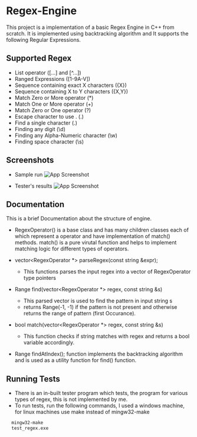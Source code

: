 
# Regex-Engine

This project is a implementation of a basic Regex Engine in C++ from scratch.
It is implemented using backtracking algorithm and It supports the following Regular Expressions.
 


## Supported Regex

- List operator ([...] and [^...])
- Ranged Expressions ([1-9A-V])
- Sequence containing exact X characters ({X})
- Sequence containing X to Y characters ({X,Y})
- Match Zero or More operator (*)
- Match One or More operator (+)
- Match Zero or One operator (?)
- Escape character to use . (\.)
- Find a single character (.)
- Finding any digit (\d)
- Finding any Alpha-Numeric character (\w)
- Finding space character (\s)


## Screenshots

- Sample run
![App Screenshot](https://user-images.githubusercontent.com/62866353/126300891-6fe27e43-fa88-4680-a77c-910e4673cda7.png)

- Tester's results
![App Screenshot](https://user-images.githubusercontent.com/62866353/126296932-0446553c-c4b3-40d6-8d82-e58c18f5b035.png)


  
## Documentation
This is a brief Documentation about the structure of engine.

- RegexOperator() is a base class and has many children classes each of which represent a operator and  have implementation of match() methods. match() is a pure virutal function and helps to implement matching logic for different types of operators.
- vector<RegexOperator *> parseRegex(const string &expr);
    - This functions parses the input regex into a vector of RegexOperator type pointers

- Range find(vector<RegexOperator *> regex, const string &s)
    - This parsed vector is used to find the pattern in input string s
    - returns Range(-1, -1) if the pattern is not present and otherwise returns the range of pattern (first Occurance).
- bool match(vector<RegexOperator *> regex, const string &s)
    - This function checks if string matches with regex and returns a bool variable accordingly.
- Range findAtIndex(); function implements the backtracking algorithm and is used as a utility function for find() function.

  
## Running Tests

- There is an in-built tester program which tests, the program for various types of regex, this is not implemented by me.
- To run tests, run the following commands, I used a windows machine, for linux machines use make instead of mingw32-make

```bash
  mingw32-make 
  test_regex.exe
```

  